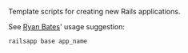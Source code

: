Template scripts for creating new Rails applications.

See [Ryan Bates][ryanb]' usage suggestion:

    railsapp base app_name

  [ryanb]: http://github.com/ryanb/rails-templates/tree/master
